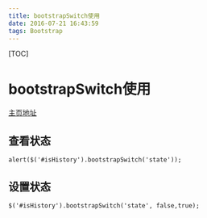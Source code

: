 ```yaml
---
title: bootstrapSwitch使用
date: 2016-07-21 16:43:59
tags: Bootstrap
---
```

[TOC]


# bootstrapSwitch使用
[主页地址][1]
## 查看状态

    alert($('#isHistory').bootstrapSwitch('state'));
## 设置状态

    $('#isHistory').bootstrapSwitch('state', false,true);


  [1]: http://www.bootstrap-switch.org/
